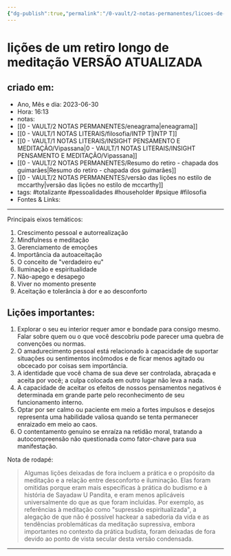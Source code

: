 ```yaml
---
{"dg-publish":true,"permalink":"/0-vault/2-notas-permanentes/licoes-de-um-retiro-longo-de-meditacao-versao-atualizada/","tags":["permanente","totalizante","pessoalidades","householder","psique","filosofia"],"dgHomeLink":true,"dgShowLocalGraph":true,"dgShowFileTree":true,"dgEnableSearch":true}
---
```


# lições de um retiro longo de meditação VERSÃO ATUALIZADA

## criado em: 
-  Ano, Mês e dia: 2023-06-30
- Hora: 16:13
- notas: 
- [[0 - VAULT/2 NOTAS PERMANENTES/eneagrama\|eneagrama]]
- [[0 - VAULT/1 NOTAS LITERAIS/filosofia/INTP T\|INTP T]]
- [[0 - VAULT/1 NOTAS LITERAIS/INSIGHT PENSAMENTO E MEDITAÇÃO/Vipassana\|0 - VAULT/1 NOTAS LITERAIS/INSIGHT PENSAMENTO E MEDITAÇÃO/Vipassana]]
- [[0 - VAULT/2 NOTAS PERMANENTES/Resumo do retiro - chapada dos guimarães\|Resumo do retiro - chapada dos guimarães]]
- [[0 - VAULT/2 NOTAS PERMANENTES/versão das lições no estilo de mccarthy\|versão das lições no estilo de mccarthy]]
- tags: #totalizante #pessoalidades #householder #psique #filosofia 
- Fontes & Links: 
---

Principais eixos temáticos: 
1. Crescimento pessoal e autorrealização
2. Mindfulness e meditação
3. Gerenciamento de emoções 
4. Importância da autoaceitação
5. O conceito de "verdadeiro eu"
6. Iluminação e espiritualidade
7. Não-apego e desapego
8. Viver no momento presente
9. Aceitação e tolerância à dor e ao desconforto

## Lições importantes:

1. Explorar o seu eu interior requer amor e bondade para consigo mesmo. Falar sobre quem ou o que você descobriu pode parecer uma quebra de convenções ou normas.
2. O amadurecimento pessoal está relacionado à capacidade de suportar situações ou sentimentos incômodos e de ficar menos agitado ou obcecado por coisas sem importância.
3. A identidade que você chama de sua deve ser controlada, abraçada e aceita por você; a culpa colocada em outro lugar não leva a nada.
5. A capacidade de aceitar os efeitos de nossos pensamentos negativos é determinada em grande parte pelo reconhecimento de seu funcionamento interno.
6. Optar por ser calmo ou paciente em meio a fortes impulsos e desejos representa uma habilidade valiosa quando se tenta permanecer enraizado em meio ao caos.
7. O contentamento genuíno se enraíza na retidão moral, tratando a autocompreensão não questionada como fator-chave para sua manifestação. 

Nota de rodapé:
> Algumas lições deixadas de fora incluem a prática e o propósito da meditação e a relação entre desconforto e iluminação. Elas foram omitidas porque eram mais específicas à prática do budismo e à história de Sayadaw U Pandita, e eram menos aplicáveis universalmente do que as que foram incluídas. Por exemplo, as referências à meditação como "supressão espiritualizada", a alegação de que não é possível hackear a sabedoria da vida e as tendências problemáticas da meditação supressiva, embora importantes no contexto da prática budista, foram deixadas de fora devido ao ponto de vista secular desta versão condensada.

---

